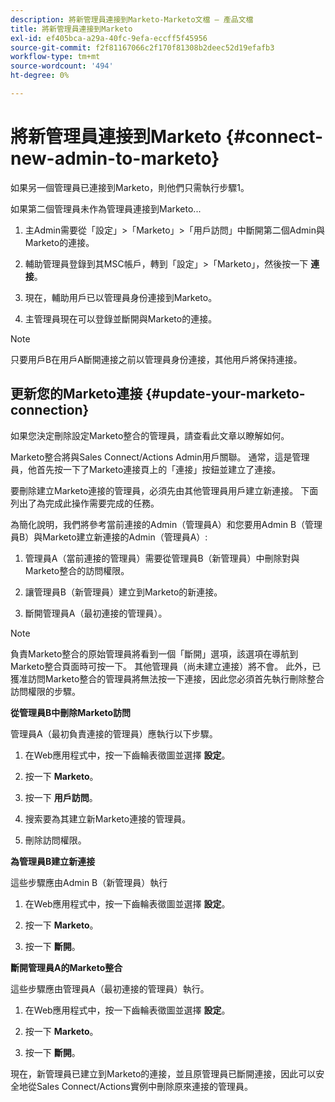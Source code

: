 ```yaml
---
description: 將新管理員連接到Marketo-Marketo文檔 — 產品文檔
title: 將新管理員連接到Marketo
exl-id: ef405bca-a29a-40fc-9efa-eccff5f45956
source-git-commit: f2f81167066c2f170f81308b2deec52d19efafb3
workflow-type: tm+mt
source-wordcount: '494'
ht-degree: 0%

---
```


# 將新管理員連接到Marketo {#connect-new-admin-to-marketo}

如果另一個管理員已連接到Marketo，則他們只需執行步驟1。

如果第二個管理員未作為管理員連接到Marketo...

1. 主Admin需要從「設定」>「Marketo」>「用戶訪問」中斷開第二個Admin與Marketo的連接。

1. 輔助管理員登錄到其MSC帳戶，轉到「設定」>「Marketo」，然後按一下 **連接**。

1. 現在，輔助用戶已以管理員身份連接到Marketo。

1. 主管理員現在可以登錄並斷開與Marketo的連接。

>[!NOTE]
>
>只要用戶B在用戶A斷開連接之前以管理員身份連接，其他用戶將保持連接。

## 更新您的Marketo連接 {#update-your-marketo-connection}

如果您決定刪除設定Marketo整合的管理員，請查看此文章以瞭解如何。

Marketo整合將與Sales Connect/Actions Admin用戶關聯。 通常，這是管理員，他首先按一下了Marketo連接頁上的「連接」按鈕並建立了連接。

要刪除建立Marketo連接的管理員，必須先由其他管理員用戶建立新連接。 下面列出了為完成此操作需要完成的任務。

為簡化說明，我們將參考當前連接的Admin（管理員A）和您要用Admin B（管理員B）與Marketo建立新連接的Admin（管理員A）:

1. 管理員A（當前連接的管理員）需要從管理員B（新管理員）中刪除對與Marketo整合的訪問權限。

1. 讓管理員B（新管理員）建立到Marketo的新連接。

1. 斷開管理員A（最初連接的管理員）。

>[!NOTE]
>
>負責Marketo整合的原始管理員將看到一個「斷開」選項，該選項在導航到Marketo整合頁面時可按一下。 其他管理員（尚未建立連接）將不會。 此外，已獲准訪問Marketo整合的管理員將無法按一下連接，因此您必須首先執行刪除整合訪問權限的步驟。

**從管理員B中刪除Marketo訪問**

管理員A（最初負責連接的管理員）應執行以下步驟。

1. 在Web應用程式中，按一下齒輪表徵圖並選擇 **設定**。

1. 按一下 **Marketo**。

1. 按一下 **用戶訪問**。

1. 搜索要為其建立新Marketo連接的管理員。

1. 刪除訪問權限。

**為管理員B建立新連接**

這些步驟應由Admin B（新管理員）執行

1. 在Web應用程式中，按一下齒輪表徵圖並選擇 **設定**。

1. 按一下 **Marketo**。

1. 按一下 **斷開**。

**斷開管理員A的Marketo整合**

這些步驟應由管理員A（最初連接的管理員）執行。

1. 在Web應用程式中，按一下齒輪表徵圖並選擇 **設定**。

1. 按一下 **Marketo**。

1. 按一下 **斷開**。

現在，新管理員已建立到Marketo的連接，並且原管理員已斷開連接，因此可以安全地從Sales Connect/Actions實例中刪除原來連接的管理員。
